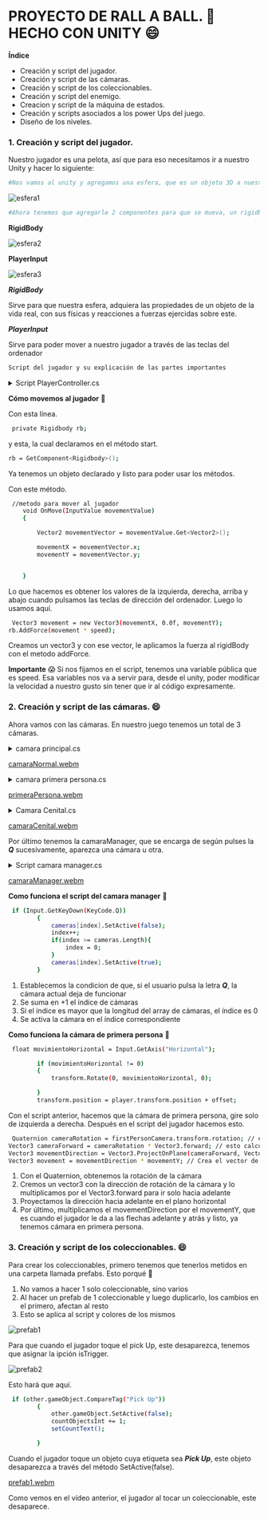 # PROYECTO DE RALL A BALL. 🎱 HECHO CON UNITY 😄

**Índice**

- Creación y script del jugador.
- Creación y script de las cámaras.
- Creación y script de los coleccionables.
- Creación y script del enemigo.
- Creacion y script de la máquina de estados.
- Creación y scripts asociados a los power Ups del juego.
- Diseño de los niveles.


### 1. Creación y script del jugador.

Nuestro jugador es una pelota, así que para eso necesitamos ir a nuestro Unity y hacer lo siguiente:

```bash
#Nos vamos al unity y agregamos una esfera, que es un objeto 3D a nuestra escena
```

![esfera1](https://github.com/user-attachments/assets/2e59ec40-7e18-4836-8514-5e3d61a32503)

```bash
#Ahora tenemos que agregarle 2 componentes para que se mueva, un rigidbody y un player imput
```

**RigidBody**

![esfera2](https://github.com/user-attachments/assets/26597f40-a1ea-449d-b7b2-30c863b27916)

**PlayerInput**

![esfera3](https://github.com/user-attachments/assets/78b6f82d-c394-4dc5-b7a3-80f571c89749)

***RigidBody***

Sirve para que nuestra esfera, adquiera las propiedades de un objeto de la vida real, con sus físicas y reacciones a fuerzas ejercidas sobre este.

***PlayerInput***

Sirve para poder mover a nuestro jugador a través de las teclas del ordenador

```bash
Script del jugador y su explicación de las partes importantes
```
<details>
  <summary>Script PlayerController.cs</summary>

    //objeto rigidBody para mover la esfera
    private Rigidbody rb;


    //variable de velocidad para el movimiento de la esfera
    public float speed = 10.0f;

    //variable de velocidad para el movimiento del eje x
    private float movementX;

    //variable de velocidad para el movimiento del eje y

    private float movementY;

    //variable para actualizar en la UI los items que ha cogido el jugador
    public int countObjectsInt;

    //variable para actualizar las vidas del jugador en la UI
    private int countLifeInt = 3;


    private float limitY = -100f;

    //variable para actualizar el nivel del jugador en la UI
    private int countLevelInt = 1;

    //variables para acceder a los textos de la UI
    public Text countObjectsText;
    public Text countLifeText;
    public Text countLevelsText;
    public Text deadText;

    //Items totales ha coger en los niveles
    public const int totalItems = 12;

    //color de los items de la UI
    private Color greenColor = Color.green;
    private Color redColor = Color.red;




    //empujon del enemigo
    public float knockbackForce = 0.001f;

    //referencia al objeto del enemigo
    public GameObject[] enemy;


    //variables públicas que son las camaras
    public GameObject cameraNormal;
    public GameObject firstPersonCamera;
    public GameObject cenitalCamera;

    private bool puedoSaltar = false;

    private bool estoyENSuelo = false;

    public float jump = 1.0f;

    private Animator anim;


    //variables invencibilad
    private Renderer coloresPelota;
    public float colorChangeInvencibleInterval = 20.0f;

    private float timerInvencible = 0.0f;

    private Color[] colors = { Color.yellow, Color.green, Color.red, Color.blue, Color.cyan, Color.magenta };
    private int currentColorIndex = 0;

    private bool soyInmortal = false;




    //metodo que sirve para iniciar estados de objetos
    void Start()
    {
        rb = GetComponent<Rigidbody>();
        coloresPelota = GetComponent<Renderer>();
        if (coloresPelota == null)
        {
            Debug.LogError("No se encontró un Renderer en el GameObject.");
        }
        countObjectsInt = 0;
        countLevelInt = 1;
        countLifeInt = 3;

        setCountText();
        setLevelText();
        setLifeText();
        anim = GetComponent<Animator>();

    }




    //metodo para mover al jugador
    void OnMove(InputValue movementValue)
    {

        Vector2 movementVector = movementValue.Get<Vector2>();

        movementX = movementVector.x;
        movementY = movementVector.y;


    }


    //metodo que se llama en el transcurso de cada frame
    private void FixedUpdate()
    {
        if (cameraNormal.activeSelf || cenitalCamera.activeSelf)
        {
            Debug.Log("hola, entre en la camera normal");
            Vector3 movement = new Vector3(movementX, 0.0f, movementY);



            rb.AddForce(movement * speed);
        }
        Debug.Log("Estado de la camara normal" + cameraNormal.activeSelf);
        Debug.Log("Estado de primera persona: " + firstPersonCamera.activeSelf);
        if (firstPersonCamera.activeSelf)
        {
            Debug.Log("hola, entre en la primera persona");


            Quaternion cameraRotation = firstPersonCamera.transform.rotation; // esto obtiene la rotacíon de la cámara


            Vector3 cameraForward = cameraRotation * Vector3.forward; // esto calcula la dirección hacia adelante de la cámara


            Vector3 movementDirection = Vector3.ProjectOnPlane(cameraForward, Vector3.up).normalized; // esto  Proyecta la dirección hacia adelante en el plano horizontal (ignora inclinaciones verticales)


            Vector3 movement = movementDirection * movementY; // Crea el vector de movimiento basado en el input y la dirección de la cámara


            rb.AddForce(movement * speed);
        }

        setCountText();
        setLevelText();
        setLifeText();
        setColorText(countObjectsInt);
        resetFallPlayer();
        changeLevel();
        powerUpSalto(estoyENSuelo, puedoSaltar);
        mostrarTextoMuerte();
        playerMoviendose();
        superSpeed();

        if (soyInmortal)
        {
            timerInvencible += Time.deltaTime;
            changeColorPelotaInmortal();
            if (timerInvencible >= colorChangeInvencibleInterval)
            {
                speed = 30;
                anim.SetBool("itemInvencible", false);
                soyInmortal = false;
                coloresPelota.material.color = colors[2];

            }
        }


    }


    //metodo que actúa cuando entramos en el area de un objeto
    void OnTriggerEnter(Collider other)
    {
        if (other.gameObject.CompareTag("Pick Up"))
        {
            other.gameObject.SetActive(false);
            countObjectsInt += 1;
            setCountText();

        }
        else if (other.gameObject.CompareTag("salto"))
        {
            other.gameObject.SetActive(false);
            puedoSaltar = true;
        }
        else if (other.gameObject.CompareTag("invencible"))
        {
            soyInmortal = true;
            other.gameObject.SetActive(false);
            anim.SetBool("itemInvencible", true);
        }

    }

    //metodo para sumar los items recogidos y actualizar la UI
    void setCountText()
    {
        countObjectsText.text = "Items: " + countObjectsInt.ToString() + "/12";
    }

    //metodo para restar las vidas del jugador y actualizar la UI
    void setLifeText()
    {
        countLifeText.text = "Vidas: " + countLifeInt.ToString() + "/3";
    }

    //metodo para sumar niveles y actualizar la UI
    void setLevelText()
    {
        countLevelsText.text = "Level: " + countLevelInt.ToString() + "/4";

    }

    //metodo que actualiza el color de la UI de los items al llegar a 12 de 12
    void setColorText(int numberItem)
    {
        if (numberItem >= totalItems)
        {
            countObjectsText.color = greenColor;
        }
    }

    //metodo que aplica la fuerza al player cuando es tocado por el enemigo
    public void ApplyKnockback()
    {
        if (!soyInmortal)
        {
            Vector3 knockback = new Vector3(0f, knockbackForce, 0f);
            rb.AddForce(knockback, ForceMode.Impulse);
        }

    }

    void changeLevel()
    {
        /*
            Explicacion:
            1. Para cambiar de niveles, verificamos si has cogido todos los items
            2. si es así el nivel le sumamos un +1
            3. luego vamos cambiando de niveles dependiendo de el valor del nivel
            4. en cada nivel, hacemos reseteo de items encontrados, posicion del jugador y del enemigo
            5. para el enemigo, tenemos que deshabilitar al agente ya que si no bloquea la posicion y no nos deja moverlo
        */
        if (countObjectsInt == totalItems && countLevelInt < 4)
        {
            countLevelInt += 1;

            // Se recorre cada enemigo y se le deshabilita/habilita su NavMeshAgent
            for (int i = 0; i < enemy.Length; i++)
            {
                NavMeshAgent agent = enemy[i].GetComponent<NavMeshAgent>();  // Obtener el agente para cada enemigo

                // Esto asegura que el agente de cada enemigo sea deshabilitado y habilitado correctamente
                if (agent != null)
                {
                    agent.enabled = false;
                    if (countLevelInt == 2)
                    {
                        enemy[i].transform.position = new Vector3(68.23f, 3.676f, 0.768f);
                        countObjectsInt = 0;

                    }
                    if (countLevelInt == 3)
                    {
                        enemy[i].transform.position = new Vector3(54.18f, 3.69f, -136.6f);
                        countObjectsInt = 0;

                    }
                    if (countLevelInt == 4)
                    {
                        enemy[i].transform.position = new Vector3(2.64f, 3.81f, -255.7f);
                        countObjectsInt = 0;

                    }
                    agent.enabled = true;
                }
            }

            // Cambiar la posición del jugador y las cámaras según el nivel
            if (countLevelInt == 2)
            {
                transform.position = new Vector3(77.02f, 3.79f, -0.889570f);
                firstPersonCamera.transform.position = new Vector3(77.02f, 3.79f, -0.6f);
                cenitalCamera.transform.position = new Vector3(77.02f, 10.92f, -13.29f);
            }
            if (countLevelInt == 3)
            {
                transform.position = new Vector3(38.99f, 3.79f, -151.89f);
                firstPersonCamera.transform.position = new Vector3(38.99f, 3.79f, -151.89f);
                cenitalCamera.transform.position = new Vector3(45.08f, 16.01f, -157.08f);
            }
            if (countLevelInt == 4)
            {
                transform.position = new Vector3(-5.47f, 3.79f, -262.81f);
                firstPersonCamera.transform.position = new Vector3(-5.47f, 3.79f, -262.81f);
                cenitalCamera.transform.position = new Vector3(1.3f, 14.9f, -268.4f);
            }


        }
    }


    void resetFallPlayer()
    {
        if (transform.position.y < limitY && countLevelInt == 1)
        {
            countLifeInt -= 1;
            transform.position = new Vector3(-1.723833f, 3.79f, -0.8895702f);
        }
        else if (transform.position.y < limitY && countLevelInt == 2)
        {
            countLifeInt -= 1;
            transform.position = new Vector3(77.02f, 3.79f, -0.889570f);
        }
        else if (transform.position.y < limitY && countLevelInt == 3)
        {
            countLifeInt -= 1;
            transform.position = new Vector3(38.99f, 3.79f, -151.89f);
        }
        else if (transform.position.y < limitY && countLevelInt == 4)
        {
            countLifeInt -= 1;
            transform.position = new Vector3(-5.47f, 3.79f, -262.81f);
        }
    }

    void powerUpSalto(bool tocarSuelo, bool itemCogido)
    {
        if (tocarSuelo && itemCogido)
        {
            if (Input.GetKeyDown(KeyCode.Space))
            {
                Vector3 vectorSalto = new Vector3(0f, jump * 0.5f, 0f);
                rb.AddForce(vectorSalto, ForceMode.VelocityChange);
            }


        }
    }

    void OnCollisionStay(Collision collision)
    {
        if (collision.gameObject.CompareTag("ground"))
        {
            estoyENSuelo = true;
        }

    }

    void OnCollisionExit(Collision collision)
    {
        if (collision.gameObject.CompareTag("ground"))
        {
            estoyENSuelo = false;
        }
    }

    void mostrarTextoMuerte()
    {
        if (countLifeInt <= 0)
        {   
            anim.SetBool("muerto", true);
            textoMuerteVisible(true);
            gameObject.SetActive(false);

        }
        else
        {
            textoMuerteVisible(false);
        }
    }

    void textoMuerteVisible(bool visible)
    {
        deadText.gameObject.SetActive(visible);
    }

    //Comprobar la velocidad del player

    void playerMoviendose()
    {
        if (rb.velocity.magnitude == 0)
        {
            anim.SetBool("corriendo", false);
        }
        else
        {
            anim.SetBool("corriendo", true);
        }
    }

    void superSpeed()
    {
        if (countObjectsInt >= 9)
        {
            anim.SetBool("items6", true);
            speed = 50.0f;
        }
        else
        {
            anim.SetBool("items6", false);
            speed = 10.0f;
        }
    }

    

    void changeColorPelotaInmortal()
    {
        if (coloresPelota != null)
        {
            coloresPelota.material.color = colors[currentColorIndex];
            currentColorIndex = (currentColorIndex + 1) % colors.Length;
        }

    }
</details>

**Cómo movemos al jugador** 🤔

Con esta línea.
```bash
 private Rigidbody rb;
```

y esta, la cual declaramos en el método start.

```bash
rb = GetComponent<Rigidbody>();
```
Ya tenemos un objeto declarado y listo para poder usar los métodos.

Con este método.

```bash
 //metodo para mover al jugador
    void OnMove(InputValue movementValue)
    {

        Vector2 movementVector = movementValue.Get<Vector2>();

        movementX = movementVector.x;
        movementY = movementVector.y;


    }
```

Lo que hacemos es obtener los valores de la izquierda, derecha, arriba y abajo cuando pulsamos las teclas de dirección del ordenador.
Luego lo usamos aquí.

```bash
 Vector3 movement = new Vector3(movementX, 0.0f, movementY);
rb.AddForce(movement * speed);
```
Creamos un vector3 y con ese vector, le aplicamos la fuerza al rigidBody con el metodo addForce. 

**Importante** 😱
Si nos fijamos en el script, tenemos una variable pública que es speed. Esa variables nos va a servir para, desde el unity, poder modificar la velocidad a nuestro gusto sin tener que ir al código expresamente.

### 2. Creación y script de las cámaras. 😄

Ahora vamos con las cámaras. En nuestro juego tenemos un total de 3 cámaras.

<details>
  <summary>camara principal.cs</summary>
   public GameObject player;
    private Vector3 offset;
    void Start()
    {
        offset = transform.position - player.transform.position;

    }

    void LateUpdate()
    {
        transform.position = player.transform.position + offset;
    }
</details>

[camaraNormal.webm](https://github.com/user-attachments/assets/6744fc38-eaca-40b3-ad1e-5a283f0e8c98)


<details>
  <summary>camara primera persona.cs</summary>
   public GameObject player;
    private Vector3 offset;
    void Start()
    {
        offset = transform.position - player.transform.position;

    }

    void LateUpdate()
    {
        float movimientoHorizontal = Input.GetAxis("Horizontal");

        if (movimientoHorizontal != 0)
        {
            transform.Rotate(0, movimientoHorizontal, 0);

        }
        transform.position = player.transform.position + offset;


    }
</details>

[primeraPersona.webm](https://github.com/user-attachments/assets/0b639b82-fa5d-4283-aa28-327b2cb3ca98)


<details>
  <summary>Camara Cenital.cs</summary>
   public Transform target;
    public float rotationSpeed = 10.0f;

    void Start()
    {

    }
    void Update()
    {

        transform.RotateAround(target.position, Vector3.up, rotationSpeed * Time.deltaTime);

        transform.LookAt(target);

    }
</details>

[camaraCenital.webm](https://github.com/user-attachments/assets/9b7e0537-5328-4d23-8684-624bd6932170)

Por último tenemos la camaraManager, que se encarga de según pulses la ***Q*** sucesivamente, aparezca una cámara u otra.

<details>
  <summary>Script camara manager.cs</summary>
   public GameObject[] cameras;
    private int index = 0;
    void Start()
    {

    }
    void Update()
    {
        if (Input.GetKeyDown(KeyCode.Q))
        {
            cameras[index].SetActive(false);
            index++;
            if(index >= cameras.Length){
                index = 0;
            }
            cameras[index].SetActive(true);
        }
    }
</details>

[camaraManager.webm](https://github.com/user-attachments/assets/19776306-b430-451b-9cff-aa7147dae500)

**Como funciona el script del camara manager** 🤔

```bash
 if (Input.GetKeyDown(KeyCode.Q))
        {
            cameras[index].SetActive(false);
            index++;
            if(index >= cameras.Length){
                index = 0;
            }
            cameras[index].SetActive(true);
        }
```
1. Establecemos la condicion de que, si el usuario pulsa la letra ***Q***, la cámara actual deja de funcionar
2. Se suma en +1 el índice de cámaras
3. Si el índice es mayor que la longitud del array de cámaras, el índice es 0
4. Se activa la cámara en el índice correspondiente

**Como funciona la cámara de primera persona** 🤔

```bash
 float movimientoHorizontal = Input.GetAxis("Horizontal");

        if (movimientoHorizontal != 0)
        {
            transform.Rotate(0, movimientoHorizontal, 0);

        }
        transform.position = player.transform.position + offset;
```
Con el script anterior, hacemos que la cámara de primera persona, gire solo de izquierda a derecha. Después en el script del jugador hacemos esto.

```bash
 Quaternion cameraRotation = firstPersonCamera.transform.rotation; // esto obtiene la rotacíon de la cámara
Vector3 cameraForward = cameraRotation * Vector3.forward; // esto calcula la dirección hacia adelante de la cámara
Vector3 movementDirection = Vector3.ProjectOnPlane(cameraForward, Vector3.up).normalized; // esto  Proyecta la dirección hacia adelante en el plano horizontal (ignora inclinaciones verticales)
Vector3 movement = movementDirection * movementY; // Crea el vector de movimiento basado en el input y la dirección de la cámara
```
1. Con el Quaternion, obtenemos la rotación de la cámara
2. Cremos un vector3 con la dirección de rotación de la cámara y lo multiplicamos por el Vector3.forward para ir solo hacia adelante
3. Proyectamos la dirección hacia adelante en el plano horizontal
4. Por último, multiplicamos el movementDirection por el movementY, que es cuando el jugador le da a las flechas adelante y atrás y listo, ya tenemos cámara en primera persona.


### 3. Creación y script de los coleccionables. 😄

Para crear los coleccionables, primero tenemos que tenerlos metidos en una carpeta llamada prefabs. Esto porqué 🤔

1. No vamos a hacer 1 solo coleccionable, sino varios
2. Al hacer un prefab de 1 coleccionable y luego duplicarlo, los cambios en el primero, afectan al resto
3. Esto se aplica al script y colores de los mismos

![prefab1](https://github.com/user-attachments/assets/a0a740eb-1af7-4c87-ac54-9de151270f7e)

Para que cuando el jugador toque el pick Up, este desaparezca, tenemos que asignar la ipción isTrigger.

![prefab2](https://github.com/user-attachments/assets/e6134c68-34e8-48f5-8027-d5da543411fb)

Esto hará que aquí.

```bash
 if (other.gameObject.CompareTag("Pick Up"))
        {
            other.gameObject.SetActive(false);
            countObjectsInt += 1;
            setCountText();

        }
```

Cuando el jugador toque un objeto cuya etiqueta sea ***Pick Up***, este objeto desaparezca a través del método SetActive(false).

[prefab1.webm](https://github.com/user-attachments/assets/99f0ef3c-699b-4c89-bd45-b860ef916669)

Como vemos en el vídeo anterior, el jugador al tocar un coleccionable, este desaparece.




